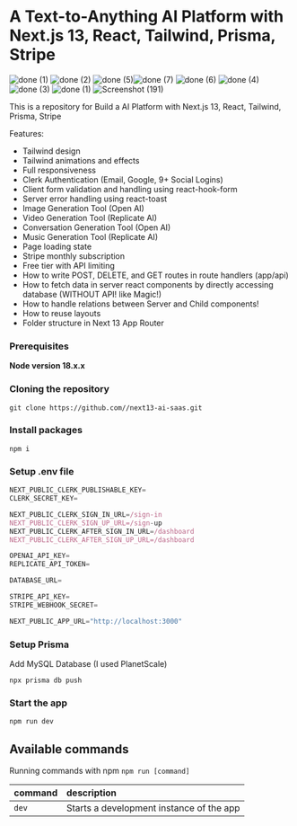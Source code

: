 # A Text-to-Anything AI Platform with Next.js 13, React, Tailwind, Prisma, Stripe


![done (1)](https://github.com/ChandraPrakash24/dev-tool/assets/107044253/b43438af-9559-4aa1-b217-5168ec35efcb)
![done (2)](https://github.com/ChandraPrakash24/dev-tool/assets/107044253/c7229ced-bd1c-418c-a93b-0efd69bf2874)
![done (5)](https://github.com/ChandraPrakash24/dev-tool/assets/107044253/6852ff2c-b53a-411a-b657-17e2b424b047)![done (7)](https://github.com/ChandraPrakash24/dev-tool/assets/107044253/81acc860-dc85-4651-a5b0-4167c4a64a09)
![done (6)](https://github.com/ChandraPrakash24/dev-tool/assets/107044253/c849e19c-b1e7-4a25-aa2d-4c02dbc5aa2a)
![done (4)](https://github.com/ChandraPrakash24/dev-tool/assets/107044253/23896a37-fb0e-469b-9731-697520e9db22)
![done (3)](https://github.com/ChandraPrakash24/dev-tool/assets/107044253/f6e5bb70-76b7-4b1b-8a2f-c6af72648410)
![done (1)](https://github.com/ChandraPrakash24/dev-tool/assets/107044253/5c10999d-3bf0-4e4b-887e-0d622ba41680)
![Screenshot (191)](https://github.com/ChandraPrakash24/dev-tool/assets/107044253/8ac26d77-b259-4d87-8507-eb83f96d38bb)





This is a repository for Build a AI Platform with Next.js 13, React, Tailwind, Prisma, Stripe

Features:

- Tailwind design
- Tailwind animations and effects
- Full responsiveness
- Clerk Authentication (Email, Google, 9+ Social Logins)
- Client form validation and handling using react-hook-form
- Server error handling using react-toast
- Image Generation Tool (Open AI)
- Video Generation Tool (Replicate AI)
- Conversation Generation Tool (Open AI)
- Music Generation Tool (Replicate AI)
- Page loading state
- Stripe monthly subscription
- Free tier with API limiting
- How to write POST, DELETE, and GET routes in route handlers (app/api)
- How to fetch data in server react components by directly accessing database (WITHOUT API! like Magic!)
- How to handle relations between Server and Child components!
- How to reuse layouts
- Folder structure in Next 13 App Router

### Prerequisites

**Node version 18.x.x**

### Cloning the repository

```shell
git clone https://github.com//next13-ai-saas.git
```

### Install packages

```shell
npm i
```

### Setup .env file


```js
NEXT_PUBLIC_CLERK_PUBLISHABLE_KEY=
CLERK_SECRET_KEY=

NEXT_PUBLIC_CLERK_SIGN_IN_URL=/sign-in
NEXT_PUBLIC_CLERK_SIGN_UP_URL=/sign-up
NEXT_PUBLIC_CLERK_AFTER_SIGN_IN_URL=/dashboard
NEXT_PUBLIC_CLERK_AFTER_SIGN_UP_URL=/dashboard

OPENAI_API_KEY=
REPLICATE_API_TOKEN=

DATABASE_URL=

STRIPE_API_KEY=
STRIPE_WEBHOOK_SECRET=

NEXT_PUBLIC_APP_URL="http://localhost:3000"
```

### Setup Prisma

Add MySQL Database (I used PlanetScale)

```shell
npx prisma db push

```

### Start the app

```shell
npm run dev
```

## Available commands

Running commands with npm `npm run [command]`

| command         | description                              |
| :-------------- | :--------------------------------------- |
| `dev`           | Starts a development instance of the app |
